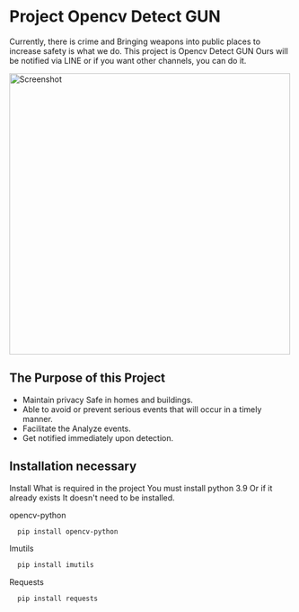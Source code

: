 # Project Opencv Detect GUN
Currently, there is crime and
Bringing weapons into public places to increase safety is what we do. This project is Opencv Detect GUN Ours will be notified via LINE or if you want other channels, you can do it.

<img src="https://github.com/user-attachments/assets/b27759de-7f47-4c53-a053-eae45307eb96" alt="Screenshot" width="500">

## The Purpose of this Project
- Maintain privacy Safe in homes and buildings.
- Able to avoid or prevent serious events that will occur in a timely manner.
- Facilitate the Analyze events.
- Get notified immediately upon detection.


## Installation necessary

Install What is required in the project 
You must install python 3.9 Or if it already exists It doesn't need to be installed.

opencv-python
```bash
  pip install opencv-python
```
Imutils

```bash
  pip install imutils
```
Requests

```bash
  pip install requests
```
